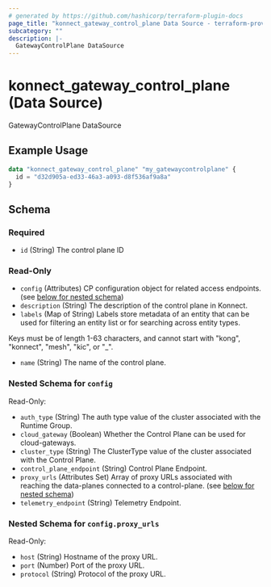 ```yaml
---
# generated by https://github.com/hashicorp/terraform-plugin-docs
page_title: "konnect_gateway_control_plane Data Source - terraform-provider-konnect"
subcategory: ""
description: |-
  GatewayControlPlane DataSource
---
```


# konnect_gateway_control_plane (Data Source)

GatewayControlPlane DataSource

## Example Usage

```terraform
data "konnect_gateway_control_plane" "my_gatewaycontrolplane" {
  id = "d32d905a-ed33-46a3-a093-d8f536af9a8a"
}
```

<!-- schema generated by tfplugindocs -->
## Schema

### Required

- `id` (String) The control plane ID

### Read-Only

- `config` (Attributes) CP configuration object for related access endpoints. (see [below for nested schema](#nestedatt--config))
- `description` (String) The description of the control plane in Konnect.
- `labels` (Map of String) Labels store metadata of an entity that can be used for filtering an entity list or for searching across entity types. 

Keys must be of length 1-63 characters, and cannot start with "kong", "konnect", "mesh", "kic", or "_".
- `name` (String) The name of the control plane.

<a id="nestedatt--config"></a>
### Nested Schema for `config`

Read-Only:

- `auth_type` (String) The auth type value of the cluster associated with the Runtime Group.
- `cloud_gateway` (Boolean) Whether the Control Plane can be used for cloud-gateways.
- `cluster_type` (String) The ClusterType value of the cluster associated with the Control Plane.
- `control_plane_endpoint` (String) Control Plane Endpoint.
- `proxy_urls` (Attributes Set) Array of proxy URLs associated with reaching the data-planes connected to a control-plane. (see [below for nested schema](#nestedatt--config--proxy_urls))
- `telemetry_endpoint` (String) Telemetry Endpoint.

<a id="nestedatt--config--proxy_urls"></a>
### Nested Schema for `config.proxy_urls`

Read-Only:

- `host` (String) Hostname of the proxy URL.
- `port` (Number) Port of the proxy URL.
- `protocol` (String) Protocol of the proxy URL.

